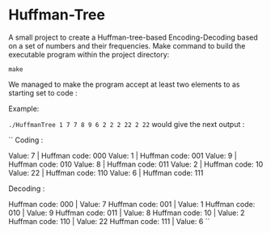 # Huffman-Tree
A small project to create a Huffman-tree-based Encoding-Decoding based on a set of numbers and their frequencies.
Make command to build the executable program within the project directory:

``
make
``

We managed to make the program accept at least two elements to as starting set to code :

Example:

``
./HuffmanTree 1 7 7 8 9 6 2 2 2 22 2 22
``
would give the next output :


``
Coding : 

Value:      7 |   Huffman code: 000 
Value:      1 |   Huffman code: 001 
Value:      9 |   Huffman code: 010 
Value:      8 |   Huffman code: 011 
Value:      2 |   Huffman code: 10 
Value:     22 |   Huffman code: 110 
Value:      6 |   Huffman code: 111 


Decoding : 

Huffman code:      000 | Value:      7 
Huffman code:      001 | Value:      1 
Huffman code:      010 | Value:      9 
Huffman code:      011 | Value:      8 
Huffman code:       10 | Value:      2 
Huffman code:      110 | Value:     22 
Huffman code:      111 | Value:      6 
``

